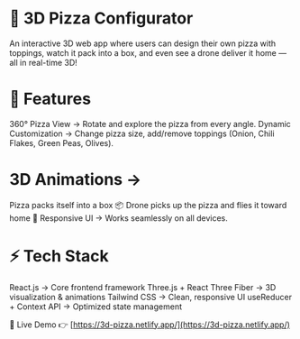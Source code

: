 # 🍕 3D Pizza Configurator
An interactive 3D web app where users can design their own pizza with toppings, watch it pack into a box, and even see a drone deliver it home — all in real-time 3D!

# 🚀 Features
360° Pizza View → Rotate and explore the pizza from every angle.
Dynamic Customization → Change pizza size, add/remove toppings (Onion, Chili Flakes, Green Peas, Olives).

# 3D Animations →
Pizza packs itself into a box 📦
Drone picks up the pizza and flies it toward home 🚁
Responsive UI → Works seamlessly on all devices.

# ⚡ Tech Stack
React.js → Core frontend framework
Three.js + React Three Fiber → 3D visualization & animations
Tailwind CSS → Clean, responsive UI
useReducer + Context API → Optimized state management

🎯 Live Demo
👉 [https://3d-pizza.netlify.app/](https://3d-pizza.netlify.app/)